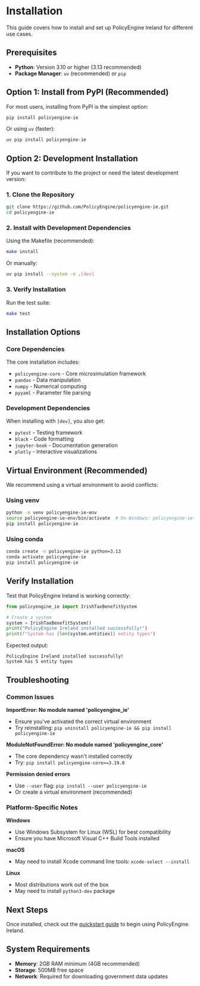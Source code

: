 # Installation

This guide covers how to install and set up PolicyEngine Ireland for different use cases.

## Prerequisites

- **Python**: Version 3.10 or higher (3.13 recommended)
- **Package Manager**: `uv` (recommended) or `pip`

## Option 1: Install from PyPI (Recommended)

For most users, installing from PyPI is the simplest option:

```bash
pip install policyengine-ie
```

Or using `uv` (faster):

```bash
uv pip install policyengine-ie
```

## Option 2: Development Installation

If you want to contribute to the project or need the latest development version:

### 1. Clone the Repository

```bash
git clone https://github.com/PolicyEngine/policyengine-ie.git
cd policyengine-ie
```

### 2. Install with Development Dependencies

Using the Makefile (recommended):

```bash
make install
```

Or manually:

```bash
uv pip install --system -e .[dev]
```

### 3. Verify Installation

Run the test suite:

```bash
make test
```

## Installation Options

### Core Dependencies

The core installation includes:
- `policyengine-core` - Core microsimulation framework
- `pandas` - Data manipulation
- `numpy` - Numerical computing
- `pyyaml` - Parameter file parsing

### Development Dependencies

When installing with `[dev]`, you also get:
- `pytest` - Testing framework
- `black` - Code formatting
- `jupyter-book` - Documentation generation
- `plotly` - Interactive visualizations

## Virtual Environment (Recommended)

We recommend using a virtual environment to avoid conflicts:

### Using venv

```bash
python -m venv policyengine-ie-env
source policyengine-ie-env/bin/activate  # On Windows: policyengine-ie-env\Scripts\activate
pip install policyengine-ie
```

### Using conda

```bash
conda create -n policyengine-ie python=3.13
conda activate policyengine-ie
pip install policyengine-ie
```

## Verify Installation

Test that PolicyEngine Ireland is working correctly:

```python
from policyengine_ie import IrishTaxBenefitSystem

# Create a system
system = IrishTaxBenefitSystem()
print("PolicyEngine Ireland installed successfully!")
print(f"System has {len(system.entities)} entity types")
```

Expected output:
```
PolicyEngine Ireland installed successfully!
System has 5 entity types
```

## Troubleshooting

### Common Issues

**ImportError: No module named 'policyengine_ie'**
- Ensure you've activated the correct virtual environment
- Try reinstalling: `pip uninstall policyengine-ie && pip install policyengine-ie`

**ModuleNotFoundError: No module named 'policyengine_core'**
- The core dependency wasn't installed correctly
- Try: `pip install policyengine-core>=3.19.0`

**Permission denied errors**
- Use `--user` flag: `pip install --user policyengine-ie`
- Or create a virtual environment (recommended)

### Platform-Specific Notes

**Windows**
- Use Windows Subsystem for Linux (WSL) for best compatibility
- Ensure you have Microsoft Visual C++ Build Tools installed

**macOS**
- May need to install Xcode command line tools: `xcode-select --install`

**Linux**
- Most distributions work out of the box
- May need to install `python3-dev` package

## Next Steps

Once installed, check out the [quickstart guide](quickstart.md) to begin using PolicyEngine Ireland.

## System Requirements

- **Memory**: 2GB RAM minimum (4GB recommended)
- **Storage**: 500MB free space
- **Network**: Required for downloading government data updates